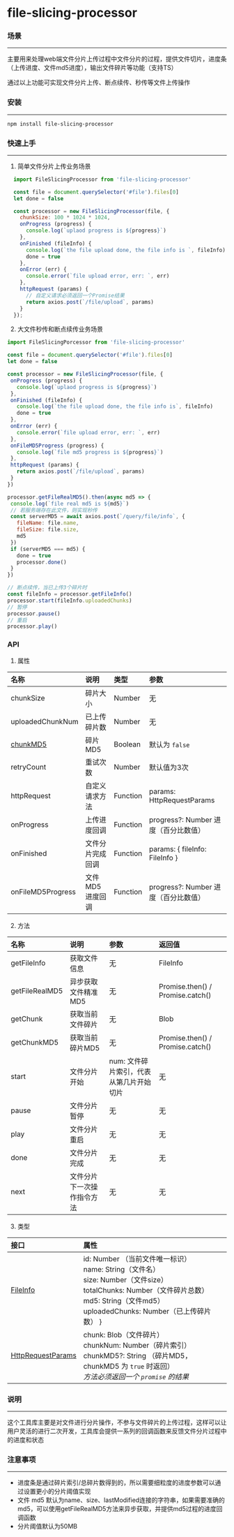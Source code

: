 file-slicing-processor
==

### 场景
---

主要用来处理web端文件分片上传过程中文件分片的过程，提供文件切片，进度条（上传进度、文件md5进度），输出文件碎片等功能（支持TS）

通过以上功能可实现文件分片上传、断点续传、秒传等文件上传操作

### 安装
---

```sh
npm install file-slicing-processor
```

### 快速上手
---

1. 简单文件分片上传业务场景

```javascript
  import FileSlicingProcessor from 'file-slicing-processor'

  const file = document.querySelector('#file').files[0]
  let done = false

  const processor = new FileSlicingProcessor(file, {
    chunkSize: 100 * 1024 * 1024,
    onProgress (progress) {
      console.log(`uplaod progress is ${progress}`)
    },
    onFinished (fileInfo) {
      console.log(`the file upload done, the file info is `, fileInfo)
      done = true
    },
    onError (err) {
      console.error(`file upload error, err: `, err)
    },
    httpRequest (params) {
      // 自定义请求必须返回一个Promise结果
      return axios.post(`/file/upload`, params)
    }
  });
```

2. 大文件秒传和断点续传业务场景

 ```javascript
 import FileSlicingPorcessor from 'file-slicing-processor'

const file = document.querySelector('#file').files[0]
let done = false

const processor = new FileSlicingProcessor(file, {
  onProgress (progress) {
    console.log(`uplaod progress is ${progress}`)
  },
  onFinished (fileInfo) {
    console.log(`the file upload done, the file info is`, fileInfo)
    done = true
  },
  onError (err) {
    console.error(`file upload error, err: `, err)
  },
  onFileMD5Progress (progress) {
    console.log(`file md5 progress is ${progress}`)
  },
  httpRequest (params) {
    return axios.post(`/file/upload`, params)
  }
})

processor.getFileRealMD5().then(async md5 => {
  console.log(`file real md5 is ${md5}`)
  // 若服务端存在此文件，则实现秒传
  const serverMD5 = await axios.post(`/query/file/info`, {
    fileName: file.name,
    fileSize: file.size,
    md5
  })
  if (serverMD5 === md5) {
    done = true
    processor.done()
  }
})

// 断点续传，当已上传3个碎片时
const fileInfo = processor.getFileInfo()
processor.start(fileInfo.uploadedChunks)
// 暂停
processor.pause()
// 重启
processor.play()

 ```

 ### API

1. 属性

 | 名称 | 说明 | 类型  | 参数 |
 | :---  | :----  | :---- | :---- |
 | chunkSize | 碎片大小 | Number | 无 |
 | uploadedChunkNum | 已上传碎片数 | Number | 无 |
 | [chunkMD5](#chunkMD5) | 碎片MD5 | Boolean | 默认为 `false` |
 | retryCount | 重试次数 | Number | 默认值为3次 |
 | httpRequest | 自定义请求方法 | Function | params: <a name="HttpRequestParams">HttpRequestParams</a> |
 | onProgress | 上传进度回调 | Function | progress?: Number 进度（百分比数值） |
 | onFinished | 文件分片完成回调 | Function | params: { fileInfo: <a name="FileInfo"> FileInfo </a> } |
 | onFileMD5Progress | 文件MD5进度回调 | Function | progress?: Number 进度（百分比数值）


2. 方法

| 名称 | 说明 | 参数  | 返回值 |
| :-- | :-- | :-- | :-- |
| getFileInfo | 获取文件信息 | 无 | <a name="FileInfo">FileInfo</a>
| getFileRealMD5 | 异步获取文件精准MD5 | 无 | Promise.then() / Promise.catch() |
| getChunk | 获取当前文件碎片 | 无 | Blob |
| getChunkMD5 | 获取当前碎片MD5 | 无 | Promise.then() / Promise.catch() |
| start | 文件分片开始 | num: 文件碎片索引，代表从第几片开始切片 | 无 |
| pause | 文件分片暂停 | 无 | 无 |
| play  | 文件分片重启 | 无 | 无 |
| done  | 文件分片完成 | 无 | 无 |
| next  | 文件分片下一次操作指令方法 | 无 | 无 |

3. 类型

| 接口 | 属性 |
| :-- | :-- |
| [FileInfo](#FileInfo) | id: Number （当前文件唯一标识） <br> name: String（文件名） <br>size: Number（文件size） <br> totalChunks: Number（文件碎片总数）<br> md5: String（文件md5）<br> uploadedChunks: Number（已上传碎片数） } |
| [HttpRequestParams](#HttpRequestParams) | chunk: Blob（文件碎片）<br> chunkNum: Number（碎片索引）<br> chunkMD5?: String （碎片MD5，<a name="chunkMD5">chunkMD5</a> 为 `true` 时返回） <br> <i>方法必须返回一个 `promise` 的结果</i> 

### 说明
---

这个工具库主要是对文件进行分片操作，不参与文件碎片的上传过程，这样可以让用户灵活的进行二次开发，工具库会提供一系列的回调函数来反馈文件分片过程中的进度和状态

### 注意事项
---

* 进度条是通过碎片索引/总碎片数得到的，所以需要细粒度的进度参数可以通过设置更小的分片阈值实现
* 文件 <a name="#FileInfo">md5</a> 默认为name、size、lastModified连接的字符串，如果需要准确的md5，可以使用getFileRealMD5方法来异步获取，并提供md5过程的进度回调函数
* 分片阈值默认为50MB

